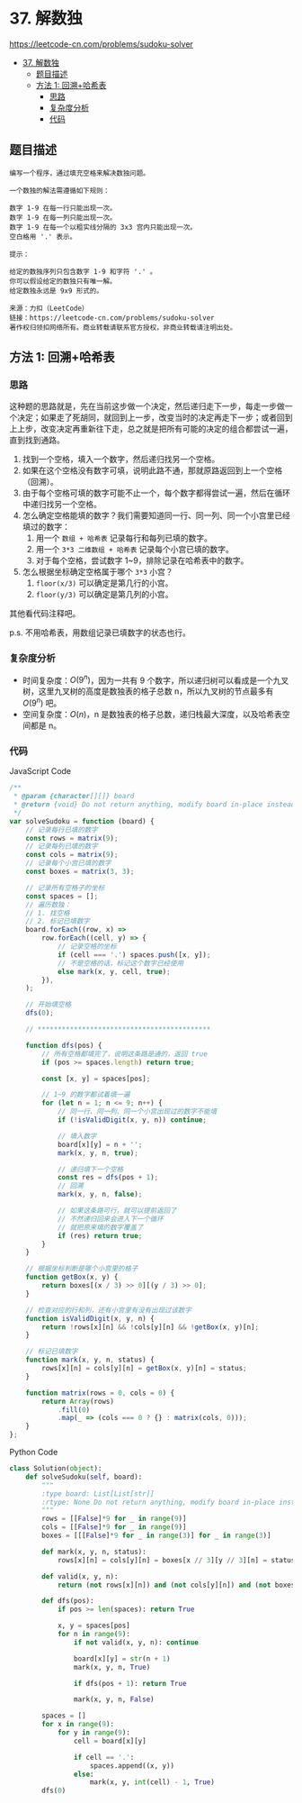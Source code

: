 # 37. 解数独

https://leetcode-cn.com/problems/sudoku-solver

- [37. 解数独](#37-解数独)
  - [题目描述](#题目描述)
  - [方法 1: 回溯+哈希表](#方法-1-回溯哈希表)
    - [思路](#思路)
    - [复杂度分析](#复杂度分析)
    - [代码](#代码)

## 题目描述

```
编写一个程序，通过填充空格来解决数独问题。

一个数独的解法需遵循如下规则：

数字 1-9 在每一行只能出现一次。
数字 1-9 在每一列只能出现一次。
数字 1-9 在每一个以粗实线分隔的 3x3 宫内只能出现一次。
空白格用 '.' 表示。

提示：

给定的数独序列只包含数字 1-9 和字符 '.' 。
你可以假设给定的数独只有唯一解。
给定数独永远是 9x9 形式的。

来源：力扣（LeetCode）
链接：https://leetcode-cn.com/problems/sudoku-solver
著作权归领扣网络所有。商业转载请联系官方授权，非商业转载请注明出处。
```

## 方法 1: 回溯+哈希表

### 思路

这种题的思路就是，先在当前这步做一个决定，然后递归走下一步，每走一步做一个决定；如果走了死胡同，就回到上一步，改变当时的决定再走下一步；或者回到上上步，改变决定再重新往下走，总之就是把所有可能的决定的组合都尝试一遍，直到找到通路。

1. 找到一个空格，填入一个数字，然后递归找另一个空格。
2. 如果在这个空格没有数字可填，说明此路不通，那就原路返回到上一个空格（回溯）。
3. 由于每个空格可填的数字可能不止一个，每个数字都得尝试一遍，然后在循环中递归找另一个空格。
4. 怎么确定空格能填的数字？我们需要知道同一行、同一列、同一个小宫里已经填过的数字：
    1. 用一个 `数组 + 哈希表` 记录每行和每列已填的数字。
    2. 用一个 `3*3 二维数组 + 哈希表` 记录每个小宫已填的数字。
    3. 对于每个空格，尝试数字 1~9，排除记录在哈希表中的数字。
5. 怎么根据坐标确定空格属于哪个 `3*3` 小宫？
    1. `floor(x/3)` 可以确定是第几行的小宫。
    2. `floor(y/3)` 可以确定是第几列的小宫。

其他看代码注释吧。

p.s. 不用哈希表，用数组记录已填数字的状态也行。

### 复杂度分析

-   时间复杂度：$O(9^n)$，因为一共有 9 个数字，所以递归树可以看成是一个九叉树，这里九叉树的高度是数独表的格子总数 n，所以九叉树的节点最多有 $O(9^n)$ 吧。
-   空间复杂度：$O(n)$，n 是数独表的格子总数，递归栈最大深度，以及哈希表空间都是 n。

### 代码

JavaScript Code

```js
/**
 * @param {character[][]} board
 * @return {void} Do not return anything, modify board in-place instead.
 */
var solveSudoku = function (board) {
    // 记录每行已填的数字
    const rows = matrix(9);
    // 记录每列已填的数字
    const cols = matrix(9);
    // 记录每个小宫已填的数字
    const boxes = matrix(3, 3);

    // 记录所有空格子的坐标
    const spaces = [];
    // 遍历数独：
    // 1. 找空格
    // 2. 标记已填数字
    board.forEach((row, x) =>
        row.forEach((cell, y) => {
            // 记录空格的坐标
            if (cell === '.') spaces.push([x, y]);
            // 不是空格的话，标记这个数字已经使用
            else mark(x, y, cell, true);
        }),
    );

    // 开始填空格
    dfs(0);

    // *******************************************

    function dfs(pos) {
        // 所有空格都填完了，说明这条路是通的，返回 true
        if (pos >= spaces.length) return true;

        const [x, y] = spaces[pos];

        // 1~9 的数字都试着填一遍
        for (let n = 1; n <= 9; n++) {
            // 同一行、同一列、同一个小宫出现过的数字不能填
            if (!isValidDigit(x, y, n)) continue;

            // 填入数字
            board[x][y] = n + '';
            mark(x, y, n, true);

            // 递归填下一个空格
            const res = dfs(pos + 1);
            // 回溯
            mark(x, y, n, false);

            // 如果这条路可行，就可以提前返回了
            // 不然递归回来会进入下一个循环
            // 就把原来填的数字覆盖了
            if (res) return true;
        }
    }

    // 根据坐标判断是哪个小宫里的格子
    function getBox(x, y) {
        return boxes[(x / 3) >> 0][(y / 3) >> 0];
    }

    // 检查对应的行和列，还有小宫里有没有出现过该数字
    function isValidDigit(x, y, n) {
        return !rows[x][n] && !cols[y][n] && !getBox(x, y)[n];
    }

    // 标记已填数字
    function mark(x, y, n, status) {
        rows[x][n] = cols[y][n] = getBox(x, y)[n] = status;
    }

    function matrix(rows = 0, cols = 0) {
        return Array(rows)
            .fill(0)
            .map(_ => (cols === 0 ? {} : matrix(cols, 0)));
    }
};
```

Python Code

```py
class Solution(object):
    def solveSudoku(self, board):
        """
        :type board: List[List[str]]
        :rtype: None Do not return anything, modify board in-place instead.
        """
        rows = [[False]*9 for _ in range(9)]
        cols = [[False]*9 for _ in range(9)]
        boxes = [[[False]*9 for _ in range(3)] for _ in range(3)]

        def mark(x, y, n, status):
            rows[x][n] = cols[y][n] = boxes[x // 3][y // 3][n] = status

        def valid(x, y, n):
            return (not rows[x][n]) and (not cols[y][n]) and (not boxes[x // 3][y // 3][n])

        def dfs(pos):
            if pos >= len(spaces): return True

            x, y = spaces[pos]
            for n in range(9):
                if not valid(x, y, n): continue

                board[x][y] = str(n + 1)
                mark(x, y, n, True)

                if dfs(pos + 1): return True

                mark(x, y, n, False)

        spaces = []
        for x in range(9):
            for y in range(9):
                cell = board[x][y]

                if cell == '.':
                    spaces.append((x, y))
                else:
                    mark(x, y, int(cell) - 1, True)
        dfs(0)
```
